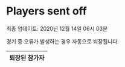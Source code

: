 # Players sent off
최종 업데이트: 2020년 12월 14일 06시 03분


경기 중 오류가 발생하는 경우 자동으로 퇴장됩니다.


| 퇴장된 참가자 |
|:---:|